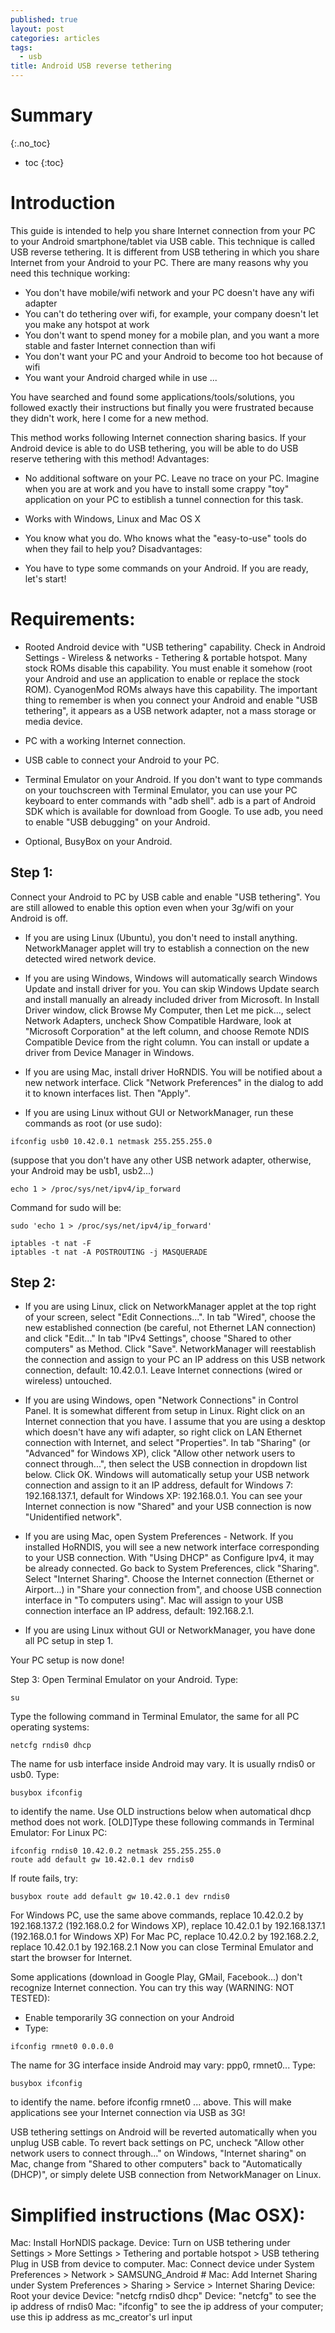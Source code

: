 ```yaml
---
published: true
layout: post
categories: articles
tags:
  - usb
title: Android USB reverse tethering
---
```

# Summary
{:.no_toc}

* toc
{:toc}

# Introduction

This guide is intended to help you share Internet connection from your PC to your Android smartphone/tablet via USB cable. This technique is called USB reverse tethering. It is different from USB tethering in which you share Internet from your Android to your PC. There are many reasons why you need this technique working:

- You don't have mobile/wifi network and your PC doesn't have any wifi adapter
- You can't do tethering over wifi, for example, your company doesn't let you make any hotspot at work
- You don't want to spend money for a mobile plan, and you want a more stable and faster Internet connection than wifi
- You don't want your PC and your Android to become too hot because of wifi
- You want your Android charged while in use
...


You have searched and found some applications/tools/solutions, you followed exactly their instructions but finally you were frustrated because they didn't work, here I come for a new method. 

This method works following Internet connection sharing basics. If your Android device is able to do USB tethering, you will be able to do USB reserve tethering with this method!
Advantages:

- No additional software on your PC. Leave no trace on your PC. Imagine when you are at work and you have to install some crappy "toy" application on your PC to estiblish a tunnel connection for this task.

- Works with Windows, Linux and Mac OS X

- You know what you do. Who knows what the "easy-to-use" tools do when they fail to help you?
Disadvantages:

- You have to type some commands on your Android.
If you are ready, let's start!

# Requirements:

- Rooted Android device with "USB tethering" capability. Check in Android Settings - Wireless & networks - Tethering & portable hotspot. Many stock ROMs disable this capability. You must enable it somehow (root your Android and use an application to enable or replace the stock ROM). CyanogenMod ROMs always have this capability. The important thing to remember is when you connect your Android and enable "USB tethering", it appears as a USB network adapter, not a mass storage or media device.

- PC with a working Internet connection.
- USB cable to connect your Android to your PC.
- Terminal Emulator on your Android. If you don't want to type commands on your touchscreen with Terminal Emulator, you can use your PC keyboard to enter commands with "adb shell". adb is a part of Android SDK which is available for download from Google. To use adb, you need to enable "USB debugging" on your Android.
- Optional, BusyBox on your Android.

## Step 1: 

Connect your Android to PC by USB cable and enable "USB tethering". You are still allowed to enable this option even when your 3g/wifi on your Android is off.

- If you are using Linux (Ubuntu), you don't need to install anything. NetworkManager applet will try to establish a connection on the new detected wired network device.

- If you are using Windows, Windows will automatically search Windows Update and install driver for you. You can skip Windows Update search and install manually an already included driver from Microsoft. In Install Driver window, click Browse My Computer, then Let me pick..., select Network Adapters, uncheck Show Compatible Hardware, look at "Microsoft Corporation" at the left column, and choose Remote NDIS Compatible Device from the right column. You can install or update a driver from Device Manager in Windows.

- If you are using Mac, install driver HoRNDIS. You will be notified about a new network interface. Click "Network Preferences" in the dialog to add it to known interfaces list. Then "Apply".

- If you are using Linux without GUI or NetworkManager, run these commands as root (or use sudo):

~~~
ifconfig usb0 10.42.0.1 netmask 255.255.255.0
~~~

(suppose that you don't have any other USB network adapter, otherwise, your Android may be usb1, usb2...)


	echo 1 > /proc/sys/net/ipv4/ip_forward
    
Command for sudo will be:

~~~
sudo 'echo 1 > /proc/sys/net/ipv4/ip_forward'

iptables -t nat -F
iptables -t nat -A POSTROUTING -j MASQUERADE
~~~

## Step 2:

- If you are using Linux, click on NetworkManager applet at the top right of your screen, select "Edit Connections...". In tab "Wired", choose the new established connection (be careful, not Ethernet LAN connection) and click "Edit..." In tab "IPv4 Settings", choose "Shared to other computers" as Method. Click "Save". NetworkManager will reestablish the connection and assign to your PC an IP address on this USB network connection, default: 10.42.0.1. Leave Internet connections (wired or wireless) untouched.

- If you are using Windows, open "Network Connections" in Control Panel. It is somewhat different from setup in Linux. Right click on an Internet connection that you have. I assume that you are using a desktop which doesn't have any wifi adapter, so right click on LAN Ethernet connection with Internet, and select "Properties". In tab "Sharing" (or "Advanced" for Windows XP), click "Allow other network users to connect through...", then select the USB connection in dropdown list below. Click OK. Windows will automatically setup your USB network connection and assign to it an IP address, default for Windows 7: 192.168.137.1, default for Windows XP: 192.168.0.1. You can see your Internet connection is now "Shared" and your USB connection is now "Unidentified network".

- If you are using Mac, open System Preferences - Network. If you installed HoRNDIS, you will see a new network interface corresponding to your USB connection. With "Using DHCP" as Configure Ipv4, it may be already connected. Go back to System Preferences, click "Sharing". Select "Internet Sharing". Choose the Internet connection (Ethernet or Airport...) in "Share your connection from", and choose USB connection interface in "To computers using". Mac will assign to your USB connection interface an IP address, default: 192.168.2.1.

- If you are using Linux without GUI or NetworkManager, you have done all PC setup in step 1.

Your PC setup is now done!

Step 3:
Open Terminal Emulator on your Android. Type:

	su
    
Type the following command in Terminal Emulator, the same for all PC operating systems:

	netcfg rndis0 dhcp
    
The name for usb interface inside Android may vary. It is usually rndis0 or usb0. Type:

	busybox ifconfig
    
to identify the name.
Use OLD instructions below when automatical dhcp method does not work.
[OLD]Type these following commands in Terminal Emulator:
For Linux PC:

~~~
ifconfig rndis0 10.42.0.2 netmask 255.255.255.0
route add default gw 10.42.0.1 dev rndis0
~~~

If route fails, try:

	busybox route add default gw 10.42.0.1 dev rndis0
    
For Windows PC, use the same above commands, replace 10.42.0.2 by 192.168.137.2 (192.168.0.2 for Windows XP), replace 10.42.0.1 by 192.168.137.1 (192.168.0.1 for Windows XP)
For Mac PC, replace 10.42.0.2 by 192.168.2.2, replace 10.42.0.1 by 192.168.2.1
Now you can close Terminal Emulator and start the browser for Internet.

Some applications (download in Google Play, GMail, Facebook...) don't recognize Internet connection. You can try this way (WARNING: NOT TESTED):
- Enable temporarily 3G connection on your Android
- Type:

~~~
ifconfig rmnet0 0.0.0.0
~~~

The name for 3G interface inside Android may vary: ppp0, rmnet0... Type:

	busybox ifconfig
    
to identify the name.
before ifconfig rmnet0 ... above.
This will make applications see your Internet connection via USB as 3G!

USB tethering settings on Android will be reverted automatically when you unplug USB cable. To revert back settings on PC, uncheck "Allow other network users to connect through..." on Windows, "Internet sharing" on Mac, change from "Shared to other computers" back to "Automatically (DHCP)", or simply delete USB connection from NetworkManager on Linux.

# Simplified instructions (Mac OSX):

   Mac: Install HorNDIS package.
   Device: Turn on USB tethering under Settings > More Settings > Tethering and portable hotspot > USB tethering
   Plug in USB from device to computer.
   Mac: Connect device under System Preferences > Network > SAMSUNG_Android #
   Mac: Add Internet Sharing under System Preferences > Sharing > Service > Internet Sharing
   Device: Root your device
   Device: "netcfg rndis0 dhcp"
   Device: "netcfg" to see the ip address of rndis0
   Mac: "ifconfig" to see the ip address of your computer; use this ip address as mc_creator's url input

